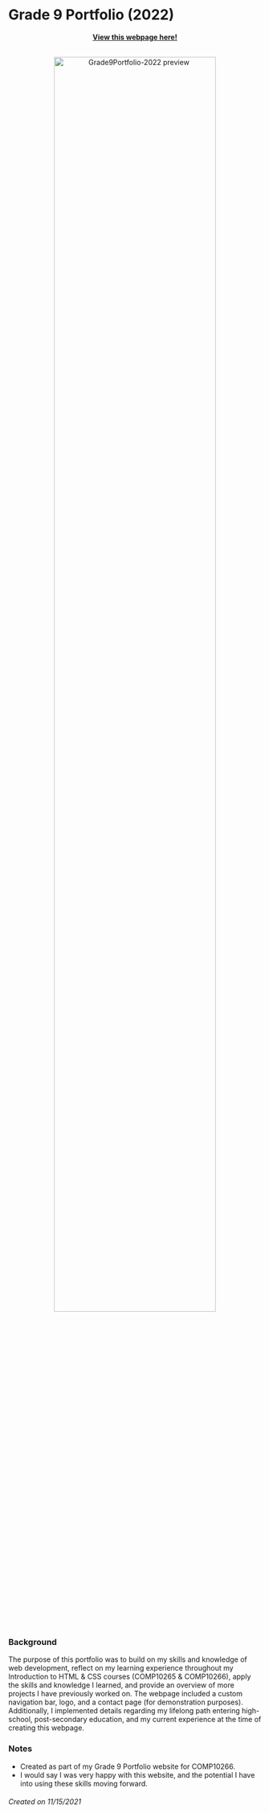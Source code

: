 # Grade 9 Portfolio (2022)
<div align="center">
  <strong><a href="https://personal-page-7063246.codehs.me/home.html">View this webpage here!</a></strong>
  <p>
    <br>
    <img src="https://media.licdn.com/dms/image/D4E2DAQHUqxZz_-ipqg/profile-treasury-image-shrink_800_800/0/1692247829031?e=1711587600&v=beta&t=U7PySt33vsQ87CBtNG0pXLALkCTwvT3DNCv_cw0N5Ds" alt="Grade9Portfolio-2022 preview" width="80%" height="80%"/>
  </p>
</div>

### Background
The purpose of this portfolio was to build on my skills and knowledge of web development, reflect on my learning experience throughout my Introduction to HTML & CSS courses (COMP10265 & COMP10266), apply the skills and knowledge I learned, and provide an overview of more projects I have previously worked on. The webpage included a custom navigation bar, logo, and a contact page (for demonstration purposes). Additionally, I implemented details regarding my lifelong path entering high-school, post-secondary education, and my current experience at the time of creating this webpage.

### Notes
* Created as part of my Grade 9 Portfolio website for COMP10266.
* I would say I was very happy with this website, and the potential I have into using these skills moving forward.

###### Created on 11/15/2021
